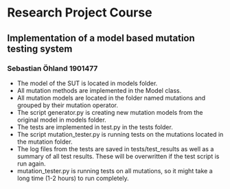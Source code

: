 # Research Project Course

## Implementation of a model based mutation testing system
### Sebastian Öhland 1901477

* The model of the SUT is located in models folder.
* All mutation methods are implemented in the Model class.
* All mutation models are located in the folder named mutations and grouped by their mutation operator.
* The script generator.py is creating new mutation models from the original model in models folder.
* The tests are implemented in test.py in the tests folder.
* The script mutation_tester.py is running tests on the mutations located in the mutation folder.
* The log files from the tests are saved in tests/test_results as well as a summary of all test results. These will be overwritten if the test script is run again.
* mutation_tester.py is running tests on all mutations, so it might take a long time (1-2 hours) to run completely.

